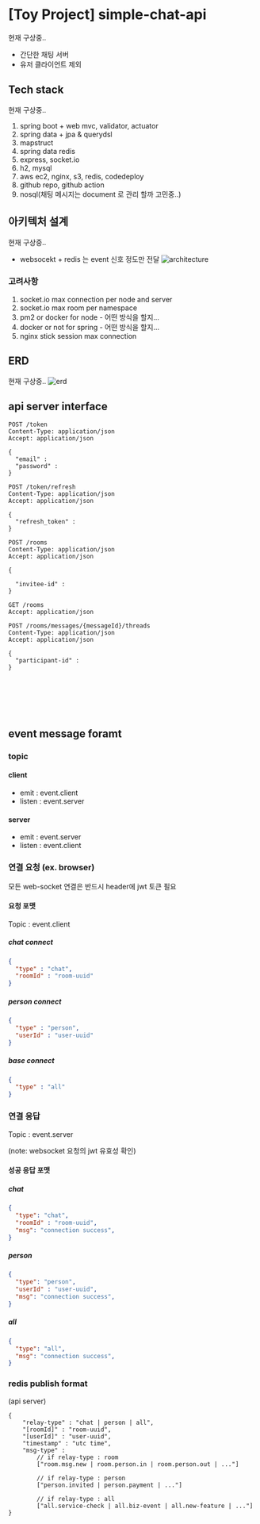 # [Toy Project] simple-chat-api 
현재 구상중..

- 간단한 채팅 서버
- 유저 클라이언트 제외 

## Tech stack 
현재 구상중.. 
 
1. spring boot + web mvc, validator, actuator
2. spring data + jpa & querydsl
3. mapstruct
4. spring data redis
4. express, socket.io
5. h2, mysql
6. aws ec2, nginx, s3, redis, codedeploy
7. github repo, github action
8. nosql(채팅 메시지는 document 로 관리 할까 고민중..) 

## 아키텍처 설계
현재 구상중..
- websocekt + redis 는 event 신호 정도만 전달 
![architecture](docs/architecture1.png) 

### 고려사항
1. socket.io max connection per node and server
2. socket.io max room per namespace
3. pm2 or docker for node - 어떤 방식을 할지... 
4. docker or not for spring - 어떤 방식을 할지...
5. nginx stick session max connection   

## ERD
현재 구상중..
![erd](docs/erd.png)


## api server interface

```text
POST /token
Content-Type: application/json
Accept: application/json

{
  "email" : 
  "password" : 
}
```

```text
POST /token/refresh
Content-Type: application/json
Accept: application/json

{
  "refresh_token" : 
}
```

```text
POST /rooms
Content-Type: application/json
Accept: application/json

{

  "invitee-id" : 
}
```

```text
GET /rooms
Accept: application/json
```

```text
POST /rooms/messages/{messageId}/threads
Content-Type: application/json
Accept: application/json

{
  "participant-id" : 
}
```

```text

```

```text

```

```text

```

```text

```

```text

```

```text

```



## event message foramt
### topic
#### client 
- emit : event.client
- listen : event.server  
#### server
- emit : event.server
- listen : event.client

### 연결 요청 (ex. browser)
모든 web-socket 연결은 반드시 header에 jwt 토큰 필요
#### 요청 포맷
Topic : event.client

##### chat connect
```json
{
  "type" : "chat",
  "roomId" : "room-uuid"
}
```
##### person connect
```json
{
  "type" : "person",
  "userId" : "user-uuid"
}
```
##### base connect
```json
{
  "type" : "all"
}
```

### 연결 응답 
Topic : event.server

(note: websocket 요청의 jwt 유효성 확인)

#### 성공 응답 포맷 

##### chat 
```json
{
  "type": "chat",
  "roomId" : "room-uuid",
  "msg": "connection success",
}
```

##### person
```json
{
  "type": "person",
  "userId" : "user-uuid",
  "msg": "connection success",
}
```

##### all
```json
{
  "type": "all",
  "msg": "connection success",
}
```


### redis publish format
(api server)

```text
{
    "relay-type" : "chat | person | all",
    "[roomId]" : "room-uuid",
    "[userId]" : "user-uuid",
    "timestamp" : "utc time",
    "msg-type" : 
        // if relay-type : room  
        ["room.msg.new | room.person.in | room.person.out | ..."]
        
        // if relay-type : person
        ["person.invited | person.payment | ..."]
        
        // if relay-type : all
        ["all.service-check | all.biz-event | all.new-feature | ..."] 
}

```
 


